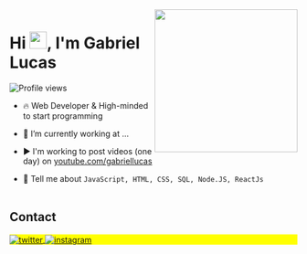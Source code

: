 <img align="right" height="250em" src="https://scontent-gru1-1.cdninstagram.com/v/t51.2885-15/315874904_862361074768180_9069941143922892156_n.webp?stp=dst-jpg_e35&_nc_ht=scontent-gru1-1.cdninstagram.com&_nc_cat=104&_nc_ohc=cB6fB9S2RrwAX-3JVjI&edm=ABmJApABAAAA&ccb=7-5&ig_cache_key=Mjk3MzE1NTIxNDAwMjMzMTU0NA%3D%3D.2-ccb7-5&oh=00_AfCHfDjl3V7W2rx-y3E8kLxZCtBH_oYTOxcjnT3oJsT98A&oe=642B21D4&_nc_sid=6136e7"/>

<h1 align="left">Hi <img src="https://raw.githubusercontent.com/kaueMarques/kaueMarques/master/hi.gif" height="30px">, I'm Gabriel Lucas</h1>

<p align="left"> <img src="https://komarev.com/ghpvc/?username=G4bslol&color=red" alt="Profile views" /> </p>

- 🔥 Web Developer & High-minded to start programming 

- 🔭 I’m currently working at ...

- ▶️ I'm working to post videos (one day) on [youtube.com/gabriellucas](https://www.youtube.com/channel/UCUcP14p4OtNIW_oEhu8Yxdg)

- 💬 Tell me about `JavaScript, HTML, CSS, SQL, Node.JS, ReactJs`
<br><br>

## Contact

<p align="left" style="background:yellow">
<a href="https://twitter.com/gabs_lucas18" target="_blank">
  <img align="center" src="https://img.shields.io/badge/-gabs_lucas18-05122A?style=flat&logo=twitter" alt="twitter"/>  
</a>
<a href="https://instagram.com/gabs_lucasxix" target="_blank">
 <img align="center" src="https://img.shields.io/badge/-gabs_lucasxix-05122A?style=flat&logo=instagram" alt="instagram"/>
</a>
</p>
